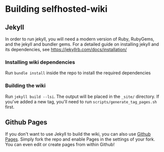 
# Building selfhosted-wiki

## Jekyll
In order to run jekyll, you will need a modern version of Ruby, RubyGems, and the jekyll and bundler gems. For a detailed guide on installing jekyll and its dependencies, see https://jekyllrb.com/docs/installation/

### Installing wiki dependencies
Run `bundle install` inside the repo to install the required dependencies

### Building the wiki
Run `jekyll build --lsi`. The output will be placed in the `_site/` directory. If you've added a new tag, you'll need to run `scripts/generate_tag_pages.sh` first.


## Github Pages
If you don't want to use Jekyll to build the wiki, you can also use [Github Pages](https://pages.github.com/). Simply fork the repo and enable Pages in the settings of your fork. You can even edit or create pages from within Github!